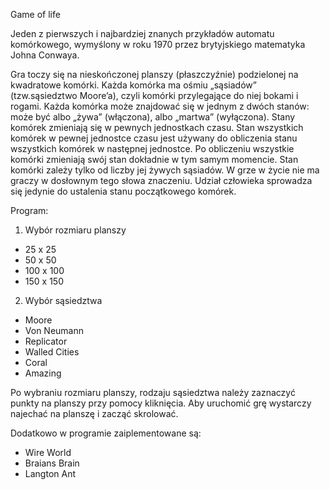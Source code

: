 Game of life

Jeden z pierwszych i najbardziej znanych przykładów automatu komórkowego, wymyślony w roku 1970 przez brytyjskiego matematyka Johna Conwaya.

Gra toczy się na nieskończonej planszy (płaszczyźnie) podzielonej na kwadratowe komórki. Każda komórka ma ośmiu „sąsiadów” (tzw.sąsiedztwo Moore’a), czyli komórki przylegające do niej bokami i rogami. Każda komórka może znajdować się w jednym z dwóch stanów: może być albo „żywa” (włączona), albo „martwa” (wyłączona). Stany komórek zmieniają się w pewnych jednostkach czasu. Stan wszystkich komórek w pewnej jednostce czasu jest używany do obliczenia stanu wszystkich komórek w następnej jednostce. Po obliczeniu wszystkie komórki zmieniają swój stan dokładnie w tym samym momencie. Stan komórki zależy tylko od liczby jej żywych sąsiadów. W grze w życie nie ma graczy w dosłownym tego słowa znaczeniu. Udział człowieka sprowadza się jedynie do ustalenia stanu początkowego komórek.


Program:
1. Wybór rozmiaru planszy 
  - 25 x 25
  - 50 x 50
  - 100 x 100
  - 150 x 150
2. Wybór sąsiedztwa
  - Moore
  - Von Neumann
  - Replicator
  - Walled Cities
  - Coral
  - Amazing 
  
  Po wybraniu rozmiaru planszy, rodzaju sąsiedztwa należy zaznaczyć punkty na planszy przy pomocy kliknięcia.
  Aby uruchomić grę wystarczy najechać na planszę i zacząć skrolować. 

Dodatkowo w programie zaiplementowane są:
- Wire World
- Braians Brain
- Langton Ant

